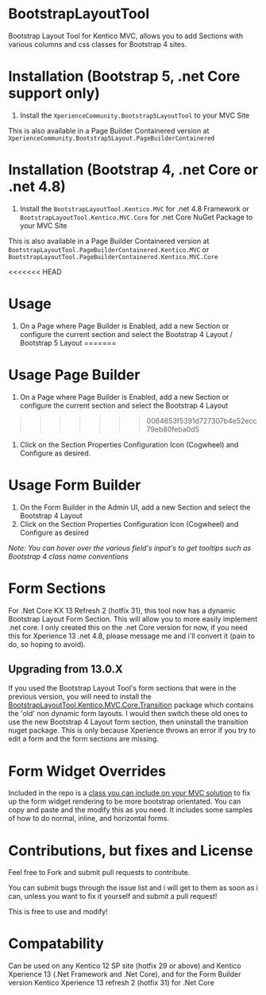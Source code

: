 
# BootstrapLayoutTool
Bootstrap Layout Tool for Kentico MVC, allows you to add Sections with various columns and css classes for Bootstrap 4 sites.

# Installation (Bootstrap 5, .net Core support only)
1. Install the `XperienceCommunity.Bootstrap5LayoutTool`  to your MVC Site

This is also available in a Page Builder Containered version at `XperienceCommunity.Bootstrap5Layout.PageBuilderContainered`

# Installation (Bootstrap 4, .net Core or .net 4.8)
1. Install the `BootstrapLayoutTool.Kentico.MVC` for .net 4.8 Framework or `BootstrapLayoutTool.Kentico.MVC.Core` for .net Core NuGet Package to your MVC Site

This is also available in a Page Builder Containered version at `BootstrapLayoutTool.PageBuilderContainered.Kentico.MVC` or `BootstrapLayoutTool.PageBuilderContainered.Kentico.MVC.Core`

<<<<<<< HEAD

# Usage
1. On a Page where Page Builder is Enabled, add a new Section or configure the current section and select the Bootstrap 4 Layout / Bootstrap 5 Layout
=======
# Usage Page Builder
1. On a Page where Page Builder is Enabled, add a new Section or configure the current section and select the Bootstrap 4 Layout
>>>>>>> 0064653f5391d727307b4e52ecc79eb80feba0d5
1. Click on the Section Properties Configuration Icon (Cogwheel) and Configure as desired.

# Usage Form Builder
1. On the Form Builder in the Admin UI, add a new Section and select the Bootstrap 4 Layout
1. Click on the Section Properties Configuration Icon (Cogwheel) and Configure as desired

*Note: You can hover over the various field's input's to get tooltips such as Bootstrap 4 class name conventions*

# Form Sections
For .Net Core KX 13 Refresh 2 (hotfix 31), this tool now has a dynamic Bootstrap Layout Form Section.  This will allow you to more easily implement .net core.  I only created this on the .net Core version for now, if you need this for Xperience 13 .net 4.8, please message me and i'll convert it (pain to do, so hoping to avoid).

## Upgrading from 13.0.X
If you used the Bootstrap Layout Tool's form sections that were in the previous version, you will need to install the [BootstrapLayoutTool.Kentico.MVC.Core.Transition](https://www.nuget.org/packages/BootstrapLayoutTool.Kentico.MVC.Core.Transition/) package which contains the 'old' non dynamic form layouts. I would then switch these old ones to use the new Bootstrap 4 Layout form section, then uninstall the transition nuget package.  This is only because Xperience throws an error if you try to edit a form and the form sections are missing.

# Form Widget Overrides
Included in the repo is a [class you can include on your MVC solution](https://github.com/KenticoDevTrev/BootstrapLayoutTool/blob/master/Bootstrap-FormWidget-Customization.cs) to fix up the form widget rendering to be more bootstrap orientated.  You can copy and paste and the modify this as you need.  It includes some samples of how to do normal, inline, and horizontal forms.

# Contributions, but fixes and License
Feel free to Fork and submit pull requests to contribute.

You can submit bugs through the issue list and i will get to them as soon as i can, unless you want to fix it yourself and submit a pull request!

This is free to use and modify!

# Compatability
Can be used on any Kentico 12 SP site (hotfix 29 or above) and Kentico Xperience 13 (.Net Framework and .Net Core), and for the Form Builder version Kentico Xperience 13 refresh 2 (hotfix 31) for .Net Core
